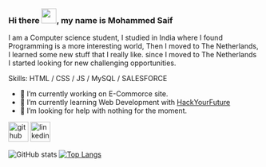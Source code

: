 ### Hi there <img src="https://raw.githubusercontent.com/MartinHeinz/MartinHeinz/master/wave.gif" width="30px">, my name is Mohammed Saif
I am a Computer science student, I studied in India where I found Programming is a more interesting world, Then I moved to The Netherlands, I learned some new stuff that I really like. since I moved to The Netherlands I started looking for new challenging opportunities.

Skills: HTML / CSS / JS / MySQL / SALESFORCE

- 🔭 I’m currently working on E-Commorce site.
- 🌱 I’m currently learning Web Development with [HackYourFuture](https://www.hackyourfuture.net/)
- 🤔 I’m looking for help with nothing for the moment.







[<img src='https://cdn.jsdelivr.net/npm/simple-icons@3.0.1/icons/github.svg' alt='github' height='40'>](https://github.com/MoSaif00)  [<img src='https://cdn.jsdelivr.net/npm/simple-icons@3.0.1/icons/linkedin.svg' alt='linkedin' height='40'>](https://www.linkedin.com/in/MoSaif00/)  

![GitHub stats](https://github-readme-stats.vercel.app/api?username=MoSaif00&show_icons=true)  [![Top Langs](https://github-readme-stats.vercel.app/api/top-langs/?username=MoSaif00&layout=compact)](https://github.com/MoSaif00/github-readme-stats)




